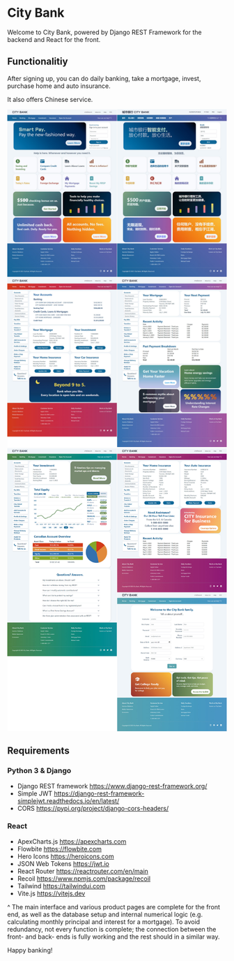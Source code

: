 # City Bank

Welcome to City Bank, powered by Django REST Framework for the backend and React for the front.

## Functionalitiy
After signing up, you can do daily banking, take a mortgage, invest, purchase home and auto insurance.

It also offers Chinese service.

![](https://github.com/tianxiaozhang1/citybank/blob/main/homepage.jpg)
![](https://github.com/tianxiaozhang1/citybank/blob/main/pages1.jpg)
![](https://github.com/tianxiaozhang1/citybank/blob/main/pages2.jpg)

## Requirements

### Python 3 & Django

* Django REST framework https://www.django-rest-framework.org/
* Simple JWT https://django-rest-framework-simplejwt.readthedocs.io/en/latest/
* CORS https://pypi.org/project/django-cors-headers/

### React

* ApexCharts.js https://apexcharts.com
* Flowbite https://flowbite.com
* Hero Icons https://heroicons.com
* JSON Web Tokens https://jwt.io
* React Router https://reactrouter.com/en/main
* Recoil https://www.npmjs.com/package/recoil
* Tailwind https://tailwindui.com
* Vite.js https://vitejs.dev

^ The main interface and various product pages are complete for the front end, as well as the database setup and internal numerical logic (e.g. calculating monthly principal and interest for a mortgage). To avoid redundancy, not every function is complete; the connection between the front- and back- ends is fully working and the rest should in a similar way.

Happy banking!
